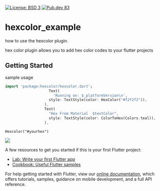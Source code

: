 <p align="center">

<a href="https://opensource.org/licenses/BSD-3-Clause"><img src="https://img.shields.io/badge/licence-BSD%203-brightgreen" alt="License: BSD 3"></a>
<a href="https://pub.dev/packages/hexcolor"><img src="https://img.shields.io/badge/pub.dev-60-blue" alt="Pub.dev 83"></a>

</p>


# hexcolor_example

how to use the hexcolor plugin.

hex color plugin allows you to add hex color codes to your flutter projects

## Getting Started

sample usage

```dart
import 'package:hexcolor/hexcolor.dart';
                    Text( 
                      'Running on: $_platformVersion\n',
                    style: TextStyle(color: HexColor("#f2f2f2")),
                  ),
                  Text(
                    "Hex From Material  $textColor",
                    style: TextStyle(color: ColorToHex(Colors.teal)),
                  ),
```

```
Hexcolor("#yourhex")
```
<p> <img src="https://raw.githubusercontent.com/ggichure/hexcolor/master/Screenshot%20from%202019-12-10%2008-49-21.png"/>
 </p>
A few resources to get you started if this is your first Flutter project:

- [Lab: Write your first Flutter app](https://flutter.dev/docs/get-started/codelab)
- [Cookbook: Useful Flutter samples](https://flutter.dev/docs/cookbook)

For help getting started with Flutter, view our
[online documentation](https://flutter.dev/docs), which offers tutorials,
samples, guidance on mobile development, and a full API reference.
